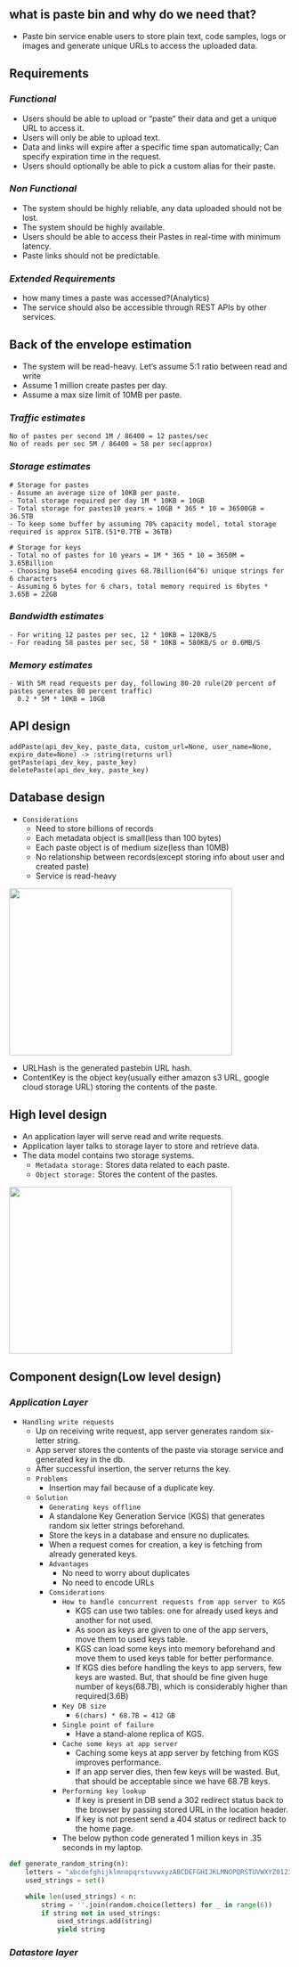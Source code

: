 ## what is paste bin and why do we need that?

- Paste bin service enable users to store plain text, code samples, logs or images and generate unique URLs to access 
  the uploaded data.

## Requirements

### _Functional_

- Users should be able to upload or “paste” their data and get a unique URL to access it.
- Users will only be able to upload text.
- Data and links will expire after a specific time span automatically; Can specify expiration time in the request.
- Users should optionally be able to pick a custom alias for their paste.

### _Non Functional_

- The system should be highly reliable, any data uploaded should not be lost.
- The system should be highly available.
- Users should be able to access their Pastes in real-time with minimum latency.
- Paste links should not be predictable.

### _Extended Requirements_

- how many times a paste was accessed?(Analytics)
- The service should also be accessible through REST APIs by other services.

## Back of the envelope estimation

- The system will be read-heavy. Let’s assume 5:1 ratio between read and write
- Assume 1 million create pastes per day.
- Assume a max size limit of 10MB per paste.

### _Traffic estimates_

```
No of pastes per second 1M / 86400 = 12 pastes/sec
No of reads per sec 5M / 86400 = 58 per sec(approx)
```
### _Storage estimates_

```
# Storage for pastes
- Assume an average size of 10KB per paste.
- Total storage required per day 1M * 10KB = 10GB
- Total storage for pastes10 years = 10GB * 365 * 10 = 36500GB = 36.5TB
- To keep some buffer by assuming 70% capacity model, total storage required is approx 51TB.(51*0.7TB = 36TB)

# Storage for keys
- Total no of pastes for 10 years = 1M * 365 * 10 = 3650M = 3.65Billion
- Choosing base64 encoding gives 68.7Billion(64^6) unique strings for 6 characters
- Assuming 6 bytes for 6 chars, total memory required is 6bytes * 3.65B = 22GB
```

### _Bandwidth estimates_

```
- For writing 12 pastes per sec, 12 * 10KB = 120KB/S
- For reading 58 pastes per sec, 58 * 10KB = 580KB/S or 0.6MB/S
```

### _Memory estimates_

```
- With 5M read requests per day, following 80-20 rule(20 percent of pastes generates 80 percent traffic)
  0.2 * 5M * 10KB = 10GB
```

## API design

```
addPaste(api_dev_key, paste_data, custom_url=None, user_name=None, expire_date=None) -> :string(returns url)
getPaste(api_dev_key, paste_key)
deletePaste(api_dev_key, paste_key)
```

## Database design

- `Considerations`
  - Need to store billions of records
  - Each metadata object is small(less than 100 bytes)
  - Each paste object is of medium size(less than 10MB)  
  - No relationship between records(except storing info about user and created paste)
  - Service is read-heavy

<img src="../images/pastebin_db_model.png" height="300" width="400"/>

- URLHash is the generated pastebin URL hash.
- ContentKey is the object key(usually either amazon s3 URL, google cloud storage URL) storing the contents of the paste.

## High level design

- An application layer will serve read and write requests.
- Application layer talks to storage layer to store and retrieve data.
- The data model contains two storage systems.
  - `Metadata storage:` Stores data related to each paste.
  - `Object storage:` Stores the content of the pastes.
  
<img src="../images/pastebin_hld.png" height="300" width="400"/>

## Component design(Low level design)

### _Application Layer_

- `Handling write requests`
  - Up on receiving write request, app server generates random six-letter string.
  - App server stores the contents of the paste via storage service and generated key in the db.
  - After successful insertion, the server returns the key.
  - `Problems`
    - Insertion may fail because of a duplicate key.
  - `Solution`
    - `Generating keys offline`
    - A standalone Key Generation Service (KGS) that generates random six letter strings beforehand.
    - Store the keys in a database and ensure no duplicates.
    - When a request comes for creation, a key is fetching from already generated keys.
    - `Advantages`
      - No need to worry about duplicates
      - No need to encode URLs
    - `Considerations`
      - `How to handle concurrent requests from app server to KGS`
        - KGS can use two tables: one for already used keys and another for not used.
        - As soon as keys are given to one of the app servers, move them to used keys table.
        - KGS can load some keys into memory beforehand and move them to used keys table for better performance.
        - If KGS dies before handling the keys to app servers, few keys are wasted. But, that should be fine given
          huge number of keys(68.7B), which is considerably higher than required(3.6B)
      - `Key DB size`
        - `6(chars) * 68.7B = 412 GB`
      - `Single point of failure`
        - Have a stand-alone replica of KGS.
      - `Cache some keys at app server`
        - Caching some keys at app server by fetching from KGS improves performance.
        - If an app server dies, then few keys will be wasted. But, that should be acceptable since we have 68.7B keys.
      - `Performing key lookup`
        - If key is present in DB send a 302 redirect status back to the browser by passing stored URL in the location
          header.
        - If key is not present send a 404 status or redirect back to the home page.
      - The below python code generated 1 million keys in .35 seconds in my laptop.

```python
def generate_random_string(n):
    letters = "abcdefghijklmnopqrstuvwxyzABCDEFGHIJKLMNOPQRSTUVWXYZ0123456789"
    used_strings = set()

    while len(used_strings) < n:
        string = ''.join(random.choice(letters) for _ in range(6))
        if string not in used_strings:
            used_strings.add(string)
            yield string
```

### _Datastore layer_
